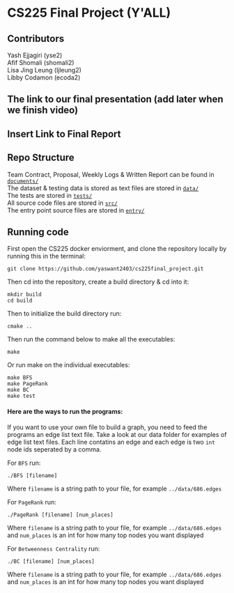 # CS225 Final Project (Y'ALL)
## Contributors  
Yash Ejjagiri (yse2) \
Afif Shomali (shomali2) \
Lisa Jing Leung (ljleung2) \
Libby Codamon (ecoda2) 

## The link to our final presentation  (add later when we finish video)

## Insert Link to Final Report

## Repo Structure
Team Contract, Proposal, Weekly Logs & Written Report can be found in [`documents/`](https://github.com/yaswant2403/cs225final_project/tree/main/documents)  
The dataset & testing data is stored as text files are stored in [`data/`](https://github.com/yaswant2403/cs225final_project/tree/main/data)   
The tests are stored in [`tests/`](https://github.com/yaswant2403/cs225final_project/tree/main/tests)  
All source code files are stored in [`src/`](https://github.com/yaswant2403/cs225final_project/tree/main/src)  
The entry point source files are stored in [`entry/`](https://github.com/yaswant2403/cs225final_project/tree/main/entry)  


## Running code 

First open the CS225 docker enviorment, and clone the repository locally by running this in the terminal:
```
git clone https://github.com/yaswant2403/cs225final_project.git
```
Then cd into the repository, create a build directory & cd into it:
```
mkdir build 
cd build
```
Then to initialize the build directory run: 
```
cmake ..  
```
Then run the command below to make all the executables:
```
make
```
Or run make on the individual executables:
```
make BFS
make PageRank
make BC
make test
```
#### Here are the ways to run the programs:  
If you want to use your own file to build a graph, you need to feed the programs an edge list text file. Take a look at our data folder for examples of edge list text files. Each line contatins an edge and each edge is two `int` node ids seperated by a comma.  

For `BFS` run:  
```
./BFS [filename]
```
Where `filename` is a string path to your file, for example `../data/686.edges`  

For `PageRank` run:
```
./PageRank [filename] [num_places]
```
Where `filename` is a string path to your file, for example `../data/686.edges`  
and `num_places` is an int for how many top nodes you want displayed  


For `Betweenness Centrality` run:
```
./BC [filename] [num_places]
```
Where `filename` is a string path to your file, for example `../data/686.edges`  
and `num_places` is an int for how many top nodes you want displayed  
